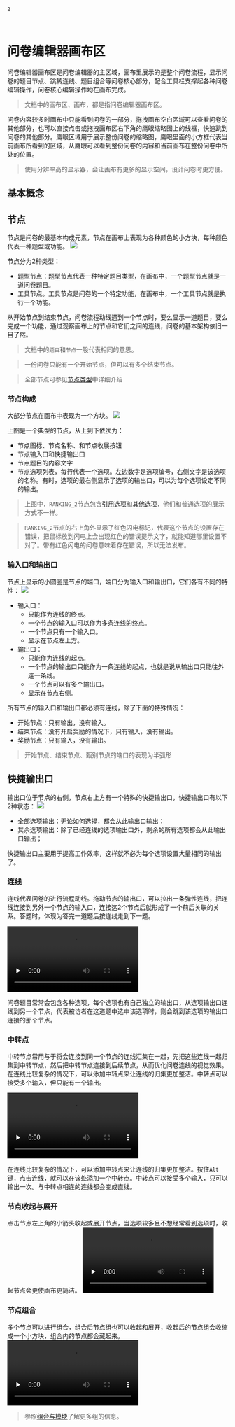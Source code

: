 ```index
2
```
```tag

```
```summary

```

# 问卷编辑器画布区

问卷编辑器画布区是问卷编辑器的主区域，画布里展示的是整个问卷流程，显示问卷的题目节点、跳转连线、题目组合等问卷核心部分，配合工具栏支撑起各种问卷编辑操作，问卷核心编辑操作均在画布完成。
> 文档中的画布区、画布，都是指问卷编辑器画布区。

问卷内容较多时画布中只能看到问卷的一部分，拖拽画布空白区域可以查看问卷的其他部分，也可以直接点击或拖拽画布区右下角的鹰眼缩略图上的线框，快速跳到问卷的其他部分。鹰眼区域用于展示整份问卷的缩略图，鹰眼里面的小方框代表当前画布所看到的区域，从鹰眼可以看到整份问卷的内容和当前画布在整份问卷中所处的位置。
> 使用分辨率高的显示器，会让画布有更多的显示空间，设计问卷时更方便。

## 基本概念

## 节点
节点是问卷的最基本构成元素，节点在画布上表现为各种颜色的小方块，每种颜色代表一种题型或功能。
<img src='../../assets/snapshots/layout/canvas/cover.png'>

节点分为2种类型：
+ 题型节点：题型节点代表一种特定题目类型，在画布中，一个题型节点就是一道问卷题目。
+ 工具节点。工具节点是问卷的一个特定功能，在画布中，一个工具节点就是执行一个功能。
  
从开始节点到结束节点，问卷流程动线遇到一个节点时，要么显示一道题目，要么完成一个功能，通过观察画布上的节点和它们之间的连线，问卷的基本架构依旧一目了然。

> 文档中的`题目`和`节点`一般代表相同的意思。

> 一份问卷只能有一个开始节点，但可以有多个结束节点。
 
> 全部节点可参见[节点类型](../nodes/concept.md)中详细介绍

### 节点构成
大部分节点在画布中表现为一个方块。
<img src='../../assets/snapshots/layout/canvas/nodes.png'>

上图是一个典型的节点，从上到下依次为：
+ 节点图标、节点名称、和节点收展按钮
+ 节点输入口和快捷输出口
+ 节点题目的内容文字 
+ 节点选项列表，每行代表一个选项。左边数字是选项编号，右侧文字是该选项的名称。有时，选项的最右侧显示了选项的输出口，可以为每个选项设定不同的输出。




> 上图中，`RANKING_2`节点包含[引用选项](../opt-reference/concept.md)和[其他选项](../node-setting/other-option.md)，他们和普通选项的展示方式不一样。

> `RANKING_2`节点的右上角外显示了红色闪电标记，代表这个节点的设置存在错误，把鼠标放到闪电上会出现红色的错误提示文字，就能知道哪里设置不对了。带有红色闪电的问卷意味着存在错误，所以无法发布。




### 输入口和输出口
节点上显示的小圆圈是节点的端口，端口分为输入口和输出口，它们各有不同的特性：
<img src='../../assets/snapshots/layout/canvas/inputport-&-outputport.png'>

+ 输入口：
    + 只能作为连线的终点。
    + 一个节点的输入口可以作为多条连线的终点。
    + 一个节点只有一个输入口。
    + 显示在节点左上方。
+ 输出口：
    + 只能作为连线的起点。
    + 一个节点的输出口只能作为一条连线的起点，也就是说从输出口只能往外连一条线。
    + 一个节点可以有多个输出口。
    + 显示在节点右侧。

所有节点的输入口和输出口都必须有连线，除了下面的特殊情况：
+ 开始节点：只有输出，没有输入。
+ 结束节点：没有开启奖励的情况下，只有输入，没有输出。
+ 奖励节点：只有输入，没有输出。

> 开始节点、结束节点、甄别节点的端口的表现为半弧形

## 快捷输出口
输出口位于节点的右侧，节点右上方有一个特殊的快捷输出口，快捷输出口有以下2种状态：
<img src='../../assets/snapshots/layout/canvas/default-output.png'>

+ 全部选项输出：无论如何选择，都会从此输出口输出；
+ 其余选项输出：除了已经连线的选项输出口外，剩余的所有选项都会从此输出口输出；

快捷输出口主要用于提高工作效率，这样就不必为每个选项设置大量相同的输出了。

### 连线
连线代表问卷的进行流程动线。拖动节点的输出口，可以拉出一条弹性连线，把连线连接到另外一个节点的输入口，连接这2个节点后就形成了一个前后关联的关系。答题时，体现为答完一道题后按连线走到下一题。

<video id="video" controls="" preload="none">
    <source id="mp4" src="https://media.choiceform.com/doc-help/zh-cn/design/layout/canvas/connect.mp4" type="video/mp4">
</video>

问卷题目常常会包含各种选项，每个选项也有自己独立的输出口，从选项输出口连线到另一个节点，代表被访者在这道题中选中该选项时，则会跳到该选项的输出口连接的那个节点。

### 中转点
中转节点常用与于将会连接到同一个节点的连线汇集在一起，先把这些连线一起归集到中转节点，然后把中转节点连接到后续节点，从而优化问卷连线的视觉效果。在连线比较复杂的情况下，可以添加中转点来让连线的归集更加整洁。中转点可以接受多个输入，但只能有一个输出。

<video id="video" controls="" preload="none">
    <source id="mp4" src="https://media.choiceform.com/doc-help/zh-cn/design/layout/canvas/dot.mp4" type="video/mp4">
</video>

在连线比较复杂的情况下，可以添加中转点来让连线的归集更加整洁。按住`Alt`键，点击连线，就可以在该处添加一个中转点。中转点可以接受多个输入，只可以输出一次。与中转点相连的连线都会变成直线。

### 节点收起与展开
点击节点左上角的小箭头收起或展开节点，当选项较多且不想经常看到选项时，收起节点会更使画布更简洁。
<video id="video" controls="" preload="none">
    <source id="mp4" src="https://media.choiceform.com/doc-help/zh-cn/design/layout/canvas/collapse.mp4" type="video/mp4">
</video>

### 节点组合
多个节点可以进行组合，组合后节点组也可以收起和展开，收起后的节点组会收缩成一个小方块，组合内的节点都会藏起来。
<video id="video" controls="" preload="none">
    <source id="mp4" src="https://media.choiceform.com/doc-help/zh-cn/design/layout/canvas/group.mp4" type="video/mp4">
</video>

> 参照[组合与模块](../groups/concept.md)了解更多组的信息。



